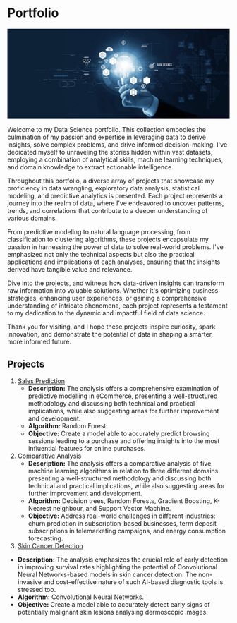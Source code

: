 # Portfolio
![Cover](Images/Cover.jpeg)

Welcome to my Data Science portfolio. This collection embodies the culmination of my passion and expertise in leveraging data to derive insights, solve complex problems, and drive informed decision-making. I've dedicated myself to unraveling the stories hidden within vast datasets, employing a combination of analytical skills, machine learning techniques, and domain knowledge to extract actionable intelligence.

Throughout this portfolio, a diverse array of projects that showcase my proficiency in data wrangling, exploratory data analysis, statistical modeling, and predictive analytics is presented. Each project represents a journey into the realm of data, where I've endeavored to uncover patterns, trends, and correlations that contribute to a deeper understanding of various domains.

From predictive modeling to natural language processing, from classification to clustering algorithms, these projects encapsulate my passion in harnessing the power of data to solve real-world problems. I've emphasized not only the technical aspects but also the practical applications and implications of each analyses, ensuring that the insights derived have tangible value and relevance.

Dive into the projects, and witness how data-driven insights can transform raw information into valuable solutions. Whether it's optimizing business strategies, enhancing user experiences, or gaining a comprehensive understanding of intricate phenomena, each project represents a testament to my dedication to the dynamic and impactful field of data science.

Thank you for visiting, and I hope these projects inspire curiosity, spark innovation, and demonstrate the potential of data in shaping a smarter, more informed future.

## Projects
1. [Sales Prediction](https://github.com/justgrossi/Portfolio/blob/main/1.Sales_Prediction/description.md)
   - **Description:** The analysis offers a comprehensive examination of predictive modelling in eCommerce, presenting a well-structured methodology and discussing both technical and practical implications, while also suggesting areas for further improvement and development.
   - **Algorithm:** Random Forest.
   - **Objective:** Create a model able to accurately predict browsing sessions leading to a purchase and offering insights into the most influential features for online purchases.
2. [Comparative Analysis](https://github.com/justgrossi/Portfolio/blob/main/2.Comparative_Analysis/description.md)
   - **Description:** The analysis offers a comparative analysis of five machine learning algorithms in relation to three different domains presenting a well-structured methodology and discussing both technical and practical implications, while also suggesting areas for further improvement and development.
   - **Algorithm:** Decision trees, Random Forests, Gradient Boosting, K-Nearest neighbour, and Support Vector Machine.
   - **Objective:** Address real-world challenges in different industries: churn prediction in subscription-based businesses, term deposit subscriptions in telemarketing campaigns, and energy consumption forecasting.
3. [Skin Cancer Detection](https://github.com/justgrossi/Portfolio/blob/main/3.Skin_Cancer/description.md)
  - **Description:** The analysis emphasizes the crucial role of early detection in improving survival rates highlighting the potential of Convolutional Neural Networks-based models in skin cancer detection. The non-invasive and cost-effective nature of such AI-based diagnostic tools is stressed too.
  - **Algorithm:** Convolutional Neural Networks.
  - **Objective:** Create a model able to accurately detect early signs of potentially malignant skin lesions analysing dermoscopic images.